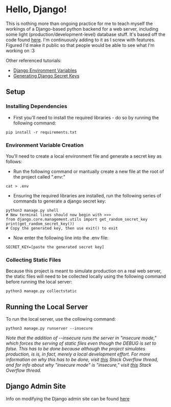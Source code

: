 # Hello, Django!

This is nothing more than ongoing practice for me to teach myself the workings of a Django-based python backend for a web server, including some light (production/development-level) database stuff. It's based off the code found [here](https://code.visualstudio.com/docs/python/tutorial-django). I'm continuously adding to it as I screw with features. Figured I'd make it public so that people would be able to see what I'm working on :3

Other referenced tutorials:

- [Django Environment Variables](https://codinggear.blog/django-environment-variables/)
- [Generating Django Secret Keys](https://codinggear.blog/django-generate-secret-key/)

## Setup

### Installing Dependencies

- First you'll need to install the required libraries - do so by running the following command:

``` {.sh}
pip install -r requirements.txt
```

### Environment Variable Creation

You'll need to create a local environment file and generate a secret key as follows:

- Run the following command or mantually create a new file at the root of the project called ".env:"

```{.sh}
cat > .env
```

- Ensuring the required libraries are installed, run the following series of commands to generate a django secret key:

```{.sh}
python3 manage.py shell
# New terminal lines should now begin with >>> 
from django.core.management.utils import get_random_secret_key
print(get_random_secret_key())
# Copy the generated key, then use exit() to exit
```

- Now enter the following line into the .env file:

```{.py}
SECRET_KEY=[paste the generated secret key]
```

### Collecting Static Files

Because this project is meant to simulate production on a real web server, the static files will need to be collected locally using the following command before running the local server:

```{.sh}
python3 manage.py collectstatic
```

## Running the Local Server

To run the local server, use the collowing command:

```{.sh}
python3 manage.py runserver --insecure
```

_Note that the addition of --insecure runs the server in "insecure mode," which forces the serving of static files even though the DEBUG is set to false. This has to be done because although the project simulates production, is is, in fact, merely a local development effort. For more information on why this has to be done, visit [this](https://stackoverflow.com/questions/5836674/why-does-debug-false-setting-make-my-django-static-files-access-fail) Stack Overflow thread, and for info about why "insecure mode" is "insecure," visit [this](https://stackoverflow.com/questions/31097333/why-is-serving-static-files-insecure/31097709#31097709) Stack Overflow thread._

## Django Admin Site

Info on modifying the Django admin site can be found [here](https://docs.djangoproject.com/en/3.1/ref/contrib/admin/)
